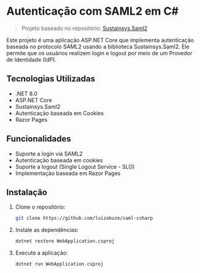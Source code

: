 # Autenticação com SAML2 em C#


> Projeto baseado no repositório: [Sustainsys.Saml2](https://github.com/Sustainsys/Saml2)



Este projeto é uma aplicação ASP.NET Core que implementa autenticação baseada no protocolo SAML2 usando a biblioteca Sustainsys.Saml2. Ele permite que os usuários realizem login e logout por meio de um Provedor de Identidade (IdP). 
## Tecnologias Utilizadas
- .NET 8.0
- ASP.NET Core
- Sustainsys.Saml2
- Autenticação baseada em Cookies
- Razor Pages

## Funcionalidades
- Suporte a login via SAML2
- Autenticação baseada em cookies
- Suporte a logout (Single Logout Service - SLO)
- Implementação baseada em Razor Pages
 
## Instalação
1. Clone o repositório:

   ```sh
   git clone https://github.com/luizakuze/saml-csharp 
   ```
2. Instale as dependências:

   ```sh
   dotnet restore WebApplication.csproj
   ```
3. Execute a aplicação:

   ```sh
   dotnet run WebApplication.csproj
   ``` 